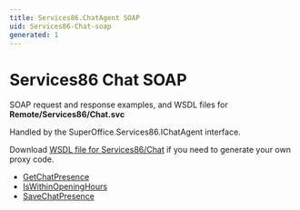```yaml
---
title: Services86.ChatAgent SOAP
uid: Services86-Chat-soap
generated: 1
---
```


# Services86 Chat SOAP

SOAP request and response examples, and WSDL files for **Remote/Services86/Chat.svc**

Handled by the <see cref="T:SuperOffice.Services86.IChatAgent">SuperOffice.Services86.IChatAgent</see> interface.

Download [WSDL file for Services86/Chat](../Services86-Chat.md) if you need to generate your own proxy code.

* [GetChatPresence](GetChatPresence.md)
* [IsWithinOpeningHours](IsWithinOpeningHours.md)
* [SaveChatPresence](SaveChatPresence.md)
